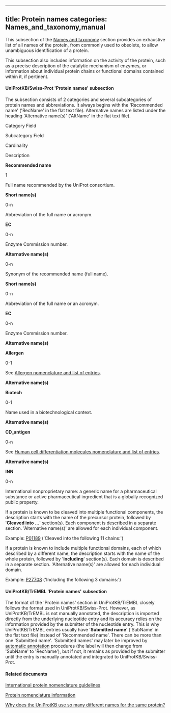 
---
title: Protein names
categories: Names_and_taxonomy,manual
---

This subsection of the [Names and taxonomy](http://www.uniprot.org/help/names%5Fand%5Ftaxonomy%5Fsection) section provides an exhaustive list of all names of the protein, from commonly used to obsolete, to allow unambiguous identification of a protein.

This subsection also includes information on the activity of the protein, such as a precise description of the catalytic mechanism of enzymes, or information about individual protein chains or functional domains contained within it, if pertinent.

#### UniProtKB/Swiss-Prot 'Protein names' subsection

The subsection consists of 2 categories and several subcategories of protein names and abbreviations. It always begins with the 'Recommended name' ('RecName' in the flat text file). Alternative names are listed under the heading 'Alternative name(s)' ('AltName' in the flat text file).

Category Field

Subcategory Field

Cardinality

Description

**Recommended name**

1

Full name recommended by the UniProt consortium.

**Short name(s)**

0-n

Abbreviation of the full name or acronym.

**EC**

0-n

Enzyme Commission number.

**Alternative name(s)**

0-n

Synonym of the recommended name (full name).

**Short name(s)**

0-n

Abbreviation of the full name or an acronym.

**EC**

0-n

Enzyme Commission number.

**Alternative name(s)**

**Allergen**

0-1

See [Allergen nomenclature and list of entries](http://www.uniprot.org/docs/allergen).

**Alternative name(s)**

**Biotech**

0-1

Name used in a biotechnological context.

**Alternative name(s)**

**CD\_antigen**

0-n

See [Human cell differentiation molecules nomenclature and list of entries](http://www.uniprot.org/docs/cdlist).

**Alternative name(s)**

**INN**

0-n

International nonproprietary name: a generic name for a pharmaceutical substance or active pharmaceutical ingredient that is a globally recognized public property.

If a protein is known to be cleaved into multiple functional components, the description starts with the name of the precursor protein, followed by '**Cleaved into ...**' section(s). Each component is described in a separate section. 'Alternative name(s)' are allowed for each individual component.  
  
Example: [P01189](http://www.uniprot.org/uniprot/P01189#names_and_taxonomy) ('Cleaved into the following 11 chains:')

If a protein is known to include multiple functional domains, each of which described by a different name, the description starts with the name of the whole protein, followed by '**Including**' section(s). Each domain is described in a separate section. 'Alternative name(s)' are allowed for each individual domain.  
  
Example: [P27708](http://www.uniprot.org/uniprot/P27708#names_and_taxonomy) ('Including the following 3 domains:')

#### UniProtKB/TrEMBL 'Protein names' subsection

The format of the 'Protein names' section in UniProtKB/TrEMBL closely follows the format used in UniProtKB/Swiss-Prot. However, as UniProtKB/TrEMBL is not manually annotated, the description is imported directly from the underlying nucleotide entry and its accuracy relies on the information provided by the submitter of the nucleotide entry. This is why UniProtKB/TrEMBL entries usually have '**Submitted name**' ('SubName' in the flat text file) instead of 'Recommended name'. There can be more than one 'Submitted name'. 'Submitted names' may later be improved by [automatic annotation](http://www.uniprot.org/help/automatic%5Fannotation) procedures (the label will then change from 'SubName' to 'RecName'), but if not, it remains as provided by the submitter until the entry is manually annotated and integrated to UniProtKB/Swiss-Prot.

#### Related documents

[International protein nomenclature guidelines](http://www.uniprot.org/docs/International%5FProtein%5FNomenclature%5FGuidelines.pdf)  
  
[Protein nomenclature information](http://www.uniprot.org/docs/nomlist)  
  
[Why does the UniProtKB use so many different names for the same protein?](http://www.uniprot.org/faq/9)
        